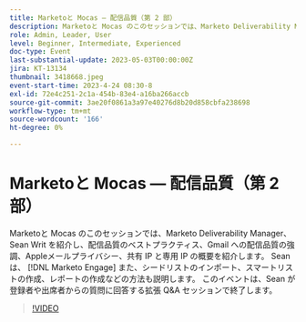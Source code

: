 ```yaml
---
title: Marketoと Mocas — 配信品質（第 2 部）
description: Marketoと Mocas のこのセッションでは、Marketo Deliverability Manager、Sean Writ を紹介し、配信品質のベストプラクティス、Gmail への配信品質の強調、Appleメールプライバシー、共有 IP と専用 IP の概要を紹介します。 Sean は、 [!DNL Marketo Engage] また、シードリストのインポート、スマートリストの作成、レポートの作成などの方法も説明します。 このイベントは、Sean が登録者や出席者からの質問に回答する拡張 Q&A セッションで終了します。
role: Admin, Leader, User
level: Beginner, Intermediate, Experienced
doc-type: Event
last-substantial-update: 2023-05-03T00:00:00Z
jira: KT-13134
thumbnail: 3418668.jpeg
event-start-time: 2023-4-24 08:30-8
exl-id: 72e4c251-2c1a-454b-83e4-a16ba266accb
source-git-commit: 3ae20f0861a3a97e40276d8b20d858cbfa238698
workflow-type: tm+mt
source-wordcount: '166'
ht-degree: 0%

---
```


# Marketoと Mocas — 配信品質（第 2 部）

Marketoと Mocas のこのセッションでは、Marketo Deliverability Manager、Sean Writ を紹介し、配信品質のベストプラクティス、Gmail への配信品質の強調、Appleメールプライバシー、共有 IP と専用 IP の概要を紹介します。 Sean は、 [!DNL Marketo Engage] また、シードリストのインポート、スマートリストの作成、レポートの作成などの方法も説明します。 このイベントは、Sean が登録者や出席者からの質問に回答する拡張 Q&amp;A セッションで終了します。

>[!VIDEO](https://video.tv.adobe.com/v/3418668/?learn=on)

